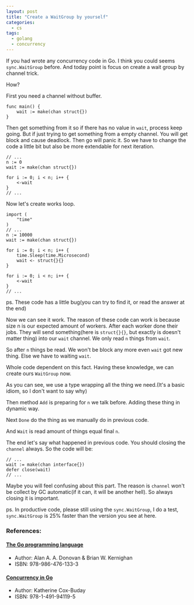 ```yaml
---
layout: post
title: "Create a WaitGroup by yourself"
categories:
  - cs
tags:
  - golang
  - concurrency
---
```


If you had wrote any concurrency code in Go.
I think you could seems `sync.WaitGroup` before.
And today point is focus on create a wait group by channel trick.

How?

First you need a channel without buffer.

```golang
func main() {
    wait := make(chan struct{})
}
```

Then get something from it so if there has no value in `wait`, process keep going.
But if just trying to get something from a empty channel. You will get block and cause deadlock.
Then go will panic it. So we have to change the code a little bit but also be more extendable for next iteration.

```golang
// ...
n := 0
wait := make(chan struct{})

for i := 0; i < n; i++ {
    <-wait
}
// ...
```

Now let's create works loop.

```golang
import (
    "time"
)
// ...
n := 10000
wait := make(chan struct{})

for i := 0; i < n; i++ {
    time.Sleep(time.Microsecond)
    wait <- struct{}{}
}

for i := 0; i < n; i++ {
    <-wait
}
// ...
```

ps. These code has a little bug(you can try to find it, or read the answer at the end)

Now we can see it work. The reason of these code can work is because size n is our expected amount of workers.
After each worker done their jobs. They will send something(here is `struct{}{}`, but exactly is doesn't matter thing) into our `wait` channel.
We only read `n` things from `wait`.

So after `n` things be read. We won't be block any more even `wait` got new thing. Else we have to waiting `wait`.

Whole code dependent on this fact.
Having these knowledge, we can create ours `WaitGroup` now.

<script src="https://gist.github.com/dannypsnl/da6eee69239111ef025a6f00bf73faaf.js"></script>

As you can see, we use a type wrapping all the thing we need.(It's a basic idiom, so I don't want to say why)

Then method `Add` is preparing for `n` we talk before. Adding these thing in dynamic way.

Next `Done` do the thing as we manually do in previous code.

And `Wait` is read amount of things equal final `n`.

The end let's say what happened in previous code. You should closing the `channel` always.
So the code will be:

```golang
// ...
wait := make(chan interface{})
defer close(wait)
// ...
```

Maybe you will feel confusing about this part. The reason is `channel` won't be collect by GC automatic(if it can, it will be another hell). So always closing it is important.

ps. In productive code, please still using the `sync.WaitGroup`, I do a test, `sync.WaitGroup` is 25% faster than the version you see at here.

### References:

#### [The Go programming language](http://www.gopl.io/)

- Author: Alan A. A. Donovan & Brian W. Kernighan
- ISBN: 978-986-476-133-3

#### [Concurrency in Go](http://shop.oreilly.com/product/0636920046189.do)

- Author: Katherine Cox-Buday
- ISBN: 978-1-491-94119-5

